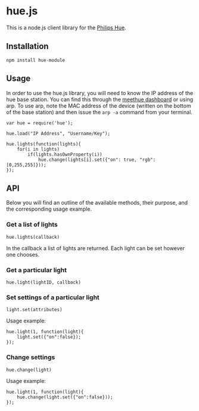 # hue.js

This is a node.js client library for the [Philips Hue](http://www.meethue.com).

## Installation

    npm install hue-module

## Usage

In order to use the hue.js library, you will need to know the IP address of the
hue base station.  You can find this through the
[meethue dashboard](http://www.meethue.com/) or using arp.  To use arp, note the
MAC address of the device (written on the bottom of the base station) and then
issue the `arp -a` command from your terminal.

    var hue = require('hue');
    
    hue.load("IP Address", "Username/Key");

    hue.lights(function(lights){
		for(i in lights)
			if(lights.hasOwnProperty(i))
				hue.change(lights[i].set({"on": true, "rgb":[0,255,255]}));
	});


## API

Below you will find an outline of the available methods, their purpose, and the
corresponding usage example.

### Get a list of lights

    hue.lights(callback)
    
In the callback a list of lights are returned. Each light can be set however one chooses.
  
### Get a particular light

	hue.light(lightID, callback)
	
### Set settings of a particular light

	light.set(attributes)
	
Usage example:

	hue.light(1, function(light){
		light.set({"on":false});
	});

### Change settings

	hue.change(light)
	
Usage example:

	hue.light(1, function(light){
		hue.change(light.set({"on":false}));
	});
